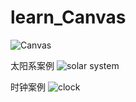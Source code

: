 # learn_Canvas
![Canvas](https://user-images.githubusercontent.com/95857565/211041680-c52ee72c-2c5a-45c5-8e4f-5a0e637e91d9.png)

太阳系案例
![solar system](https://user-images.githubusercontent.com/95857565/211041755-b8bc297b-8088-4ec8-860a-38e8d0c87bb9.gif)


时钟案例
![clock](https://user-images.githubusercontent.com/95857565/211041769-f51a3a66-6060-4beb-b9d1-98ff3a97d0af.gif)
